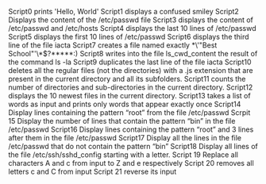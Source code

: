 Script0 prints 'Hello, World'
Script1 displays a confused smiley
Script2 Displays the content of the /etc/passwd file
Script3 displays the content of /etc/passwd and /etc/hosts
Script4 displays the last 10 lines of /etc/passwd
Script5 displays the first 10 lines of /etc/passwd
Script6 displays the third line of the file iacta
Script7 creates a file named exactly \*\\'"Best School"\'\\*$\?\*\*\*\*\*:)
Script8 writes into the file ls_cwd_content the result of the command ls -la
Script9 duplicates the last line of the file iacta
Script10 deletes all the regular files (not the directories) with a .js extension that are present in the current directory and all its subfolders.
Script11 counts the number of directories and sub-directories in the current directory.
Script12 displays the 10 newest files in the current directory.
Script13 takes a list of words as input and prints only words that appear exactly once
Script14 Display lines containing the pattern “root” from the file /etc/passwd
Scrpit 15 Display the number of lines that contain the pattern “bin” in the file /etc/passwd
Script16 Display lines containing the pattern “root” and 3 lines after them in the file /etc/passwd
Script17 Display all the lines in the file /etc/passwd that do not contain the pattern “bin”
Script18 Display all lines of the file /etc/ssh/sshd_config starting with a letter.
Script 19 Replace all characters A and c from input to Z and e respectively
Script 20 removes all letters c and C from input
Script 21 reverse its input









